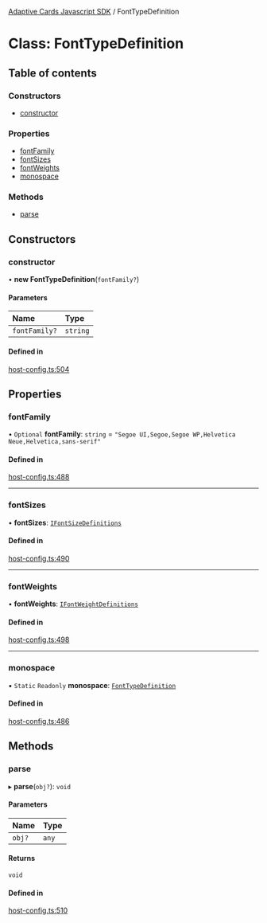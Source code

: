 [Adaptive Cards Javascript SDK](../README.md) / FontTypeDefinition

# Class: FontTypeDefinition

## Table of contents

### Constructors

- [constructor](FontTypeDefinition.md#constructor)

### Properties

- [fontFamily](FontTypeDefinition.md#fontfamily)
- [fontSizes](FontTypeDefinition.md#fontsizes)
- [fontWeights](FontTypeDefinition.md#fontweights)
- [monospace](FontTypeDefinition.md#monospace)

### Methods

- [parse](FontTypeDefinition.md#parse)

## Constructors

### constructor

• **new FontTypeDefinition**(`fontFamily?`)

#### Parameters

| Name | Type |
| :------ | :------ |
| `fontFamily?` | `string` |

#### Defined in

[host-config.ts:504](https://github.com/asseco-see/AdaptiveCards/blob/d5d2c7b75/source/nodejs/adaptivecards/src/host-config.ts#L504)

## Properties

### fontFamily

• `Optional` **fontFamily**: `string` = `"Segoe UI,Segoe,Segoe WP,Helvetica Neue,Helvetica,sans-serif"`

#### Defined in

[host-config.ts:488](https://github.com/asseco-see/AdaptiveCards/blob/d5d2c7b75/source/nodejs/adaptivecards/src/host-config.ts#L488)

___

### fontSizes

• **fontSizes**: [`IFontSizeDefinitions`](../interfaces/IFontSizeDefinitions.md)

#### Defined in

[host-config.ts:490](https://github.com/asseco-see/AdaptiveCards/blob/d5d2c7b75/source/nodejs/adaptivecards/src/host-config.ts#L490)

___

### fontWeights

• **fontWeights**: [`IFontWeightDefinitions`](../interfaces/IFontWeightDefinitions.md)

#### Defined in

[host-config.ts:498](https://github.com/asseco-see/AdaptiveCards/blob/d5d2c7b75/source/nodejs/adaptivecards/src/host-config.ts#L498)

___

### monospace

▪ `Static` `Readonly` **monospace**: [`FontTypeDefinition`](FontTypeDefinition.md)

#### Defined in

[host-config.ts:486](https://github.com/asseco-see/AdaptiveCards/blob/d5d2c7b75/source/nodejs/adaptivecards/src/host-config.ts#L486)

## Methods

### parse

▸ **parse**(`obj?`): `void`

#### Parameters

| Name | Type |
| :------ | :------ |
| `obj?` | `any` |

#### Returns

`void`

#### Defined in

[host-config.ts:510](https://github.com/asseco-see/AdaptiveCards/blob/d5d2c7b75/source/nodejs/adaptivecards/src/host-config.ts#L510)
